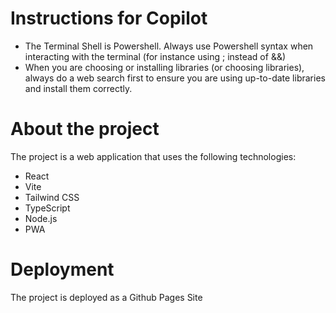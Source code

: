 # Instructions for Copilot
* The Terminal Shell is Powershell. Always use Powershell syntax when interacting with the terminal (for instance using ; instead of &&)
* When you are choosing or installing libraries (or choosing libraries), always do a web search first to ensure you are using up-to-date libraries and install them correctly.

# About the project
The project is a web application that uses the following technologies:
* React
* Vite
* Tailwind CSS
* TypeScript
* Node.js
* PWA


# Deployment
The project is deployed as a Github Pages Site



